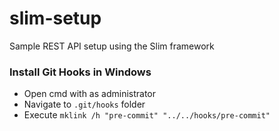 # slim-setup
Sample REST API setup using the Slim framework

### Install Git Hooks in Windows
- Open cmd with as administrator
- Navigate to `.git/hooks` folder
- Execute `mklink /h "pre-commit" "../../hooks/pre-commit"`
